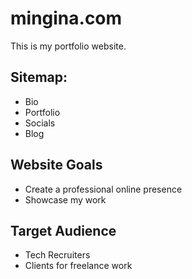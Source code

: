 # mingina.com
This is my portfolio website.

## Sitemap:
- Bio
- Portfolio
- Socials
- Blog

## Website Goals
- Create a professional online presence
- Showcase my work

## Target Audience
- Tech Recruiters
- Clients for freelance work
